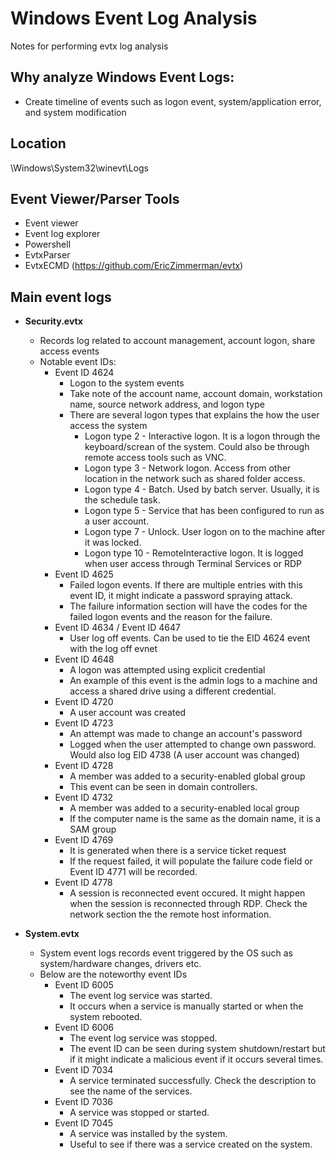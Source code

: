 # Windows Event Log Analysis
Notes for performing evtx log analysis

## Why analyze Windows Event Logs:
- Create timeline of events such as logon event, system/application error, and system modification

## Location
\Windows\System32\winevt\Logs

## Event Viewer/Parser Tools
- Event viewer
- Event log explorer
- Powershell
- EvtxParser
- EvtxECMD (https://github.com/EricZimmerman/evtx)

## Main event logs
- **Security.evtx**
  - Records log related to account management, account logon, share access events
  - Notable event IDs:
    - Event ID 4624
      - Logon to the system events
      - Take note of the account name, account domain, workstation name, source network address, and logon type
      - There are several logon types that explains the how the user access the system
        - Logon type 2 - Interactive logon. It is a logon through the keyboard/screan of the system. Could also be through remote access tools such as VNC. 
        - Logon type 3 - Network logon. Access from other location in the network such as shared folder access.
        - Logon type 4 - Batch. Used by batch server. Usually, it is the schedule task. 
        - Logon type 5 - Service that has been configured to run as a user account.
        - Logon type 7 - Unlock. User logon on to the machine after it was locked.
        - Logon type 10 - RemoteInteractive logon. It is logged when user access through Terminal Services or RDP
    - Event ID 4625
      - Failed logon events. If there are multiple entries with this event ID, it might indicate a password spraying attack.
      - The failure information section will have the codes for the failed logon events and the reason for the failure.
    - Event ID 4634 / Event ID 4647
      - User log off events. Can be used to tie the EID 4624 event with the log off evnet 
    - Event ID 4648
      - A logon was attempted using explicit credential
      - An example of this event is the admin logs to a machine and access a shared drive using a different credential.
    - Event ID 4720
      - A user account was created
    - Event ID 4723
      - An attempt was made to change an account's password
      - Logged when the user attempted to change own password. Would also log EID 4738 (A user account was changed)
    - Event ID 4728
      - A member was added to a security-enabled global group
      - This event can be seen in domain controllers.  
    - Event ID 4732
      - A member was added to a security-enabled local group
      - If the computer name is the same as the domain name, it is a SAM group
    - Event ID 4769
      - It is generated when there is a service ticket request
      - If the request failed, it will populate the failure code field or Event ID 4771 will be recorded.
    - Event ID 4778
      - A session is reconnected event occured. It might happen when the session is reconnected through RDP. Check the network section the the remote host information.

- **System.evtx**
  - System event logs records event triggered by the OS such as system/hardware changes, drivers etc. 
  - Below are the noteworthy event IDs
    - Event ID 6005
      - The event log service was started.
      - It occurs when a service is manually started or when the system rebooted.
    - Event ID 6006
      - The event log service was stopped.
      - The event ID can be seen during system shutdown/restart but if it might indicate a malicious event if it occurs several times.
    - Event ID 7034
      - A service terminated successfully. Check the description to see the name of the services.
    - Event ID 7036
      - A service was stopped or started.
    - Event ID 7045
      - A service was installed by the system. 
      - Useful to see if there was a service created on the system.         
